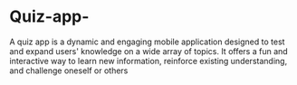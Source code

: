 # Quiz-app-
A quiz app is a dynamic and engaging mobile application designed to test and expand users' knowledge on a wide array of topics. It offers a fun and interactive way to learn new information, reinforce existing understanding, and challenge oneself or others
